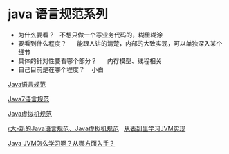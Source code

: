 # java 语言规范系列
 * 为什么要看？ 
   不想只做一个写业务代码的，糊里糊涂
 * 要看到什么程度？  
    能跟人讲的清楚，内部的大致实现，可以单独深入某个细节
 * 具体的针对性要看哪个部分？  
    内存模型、线程相关
 * 自己目前是在哪个程度？ 
    小白
 

[Java语言规范](https://docs.oracle.com/javase/specs/)   

[Java7语言规范](https://docs.oracle.com/javase/specs/jls/se7/html/index.html)  

[Java虚拟机规范](https://docs.oracle.com/javase/specs/)      

[r大-新的Java语言规范、Java虚拟机规范](http://rednaxelafx.iteye.com/blog/1081626)  
[从表到里学习JVM实现](https://www.douban.com/doulist/2545443/)

[Java JVM怎么学习啊？从哪方面入手？](https://www.zhihu.com/question/20097631)   
